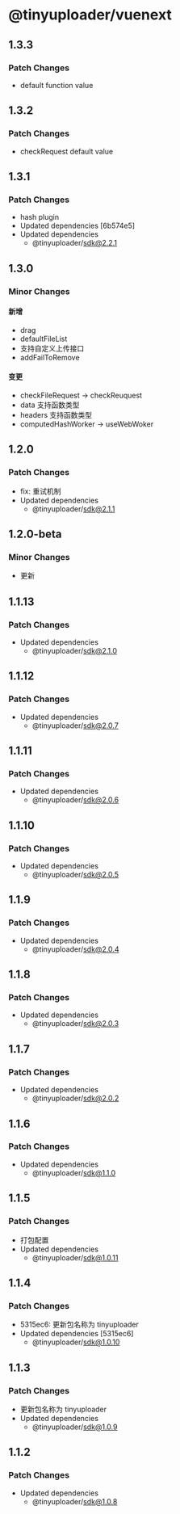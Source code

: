 # @tinyuploader/vuenext

## 1.3.3

### Patch Changes

- default function value

## 1.3.2

### Patch Changes

- checkRequest default value

## 1.3.1

### Patch Changes

- hash plugin
- Updated dependencies [6b574e5]
- Updated dependencies
  - @tinyuploader/sdk@2.2.1

## 1.3.0

### Minor Changes

#### 新增

- drag
- defaultFileList
- 支持自定义上传接口
- addFailToRemove

#### 变更

- checkFileRequest -> checkReuquest
- data 支持函数类型
- headers 支持函数类型
- computedHashWorker -> useWebWoker

## 1.2.0

### Patch Changes

- fix: 重试机制
- Updated dependencies
  - @tinyuploader/sdk@2.1.1

## 1.2.0-beta

### Minor Changes

- 更新

## 1.1.13

### Patch Changes

- Updated dependencies
  - @tinyuploader/sdk@2.1.0

## 1.1.12

### Patch Changes

- Updated dependencies
  - @tinyuploader/sdk@2.0.7

## 1.1.11

### Patch Changes

- Updated dependencies
  - @tinyuploader/sdk@2.0.6

## 1.1.10

### Patch Changes

- Updated dependencies
  - @tinyuploader/sdk@2.0.5

## 1.1.9

### Patch Changes

- Updated dependencies
  - @tinyuploader/sdk@2.0.4

## 1.1.8

### Patch Changes

- Updated dependencies
  - @tinyuploader/sdk@2.0.3

## 1.1.7

### Patch Changes

- Updated dependencies
  - @tinyuploader/sdk@2.0.2

## 1.1.6

### Patch Changes

- Updated dependencies
  - @tinyuploader/sdk@1.1.0

## 1.1.5

### Patch Changes

- 打包配置
- Updated dependencies
  - @tinyuploader/sdk@1.0.11

## 1.1.4

### Patch Changes

- 5315ec6: 更新包名称为 tinyuploader
- Updated dependencies [5315ec6]
  - @tinyuploader/sdk@1.0.10

## 1.1.3

### Patch Changes

- 更新包名称为 tinyuploader
- Updated dependencies
  - @tinyuploader/sdk@1.0.9

## 1.1.2

### Patch Changes

- Updated dependencies
  - @tinyuploader/sdk@1.0.8
